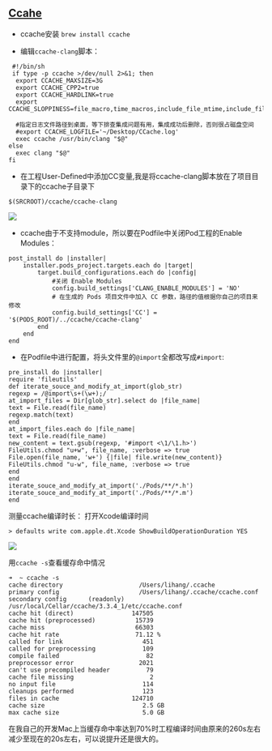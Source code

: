 ## [Ccahe](https://ccache.samba.org/)


* ccache安装 `brew install ccache`


* 编辑`ccache-clang`脚本：

	
```
 #!/bin/sh
 if type -p ccache >/dev/null 2>&1; then
  export CCACHE_MAXSIZE=3G
  export CCACHE_CPP2=true
  export CCACHE_HARDLINK=true
  export CCACHE_SLOPPINESS=file_macro,time_macros,include_file_mtime,include_file_ctime,file_stat_matches

  #指定日志文件路径到桌面，等下排查集成问题有用，集成成功后删除，否则很占磁盘空间
  #export CCACHE_LOGFILE='~/Desktop/CCache.log'
  exec ccache /usr/bin/clang "$@"
else
  exec clang "$@"
fi
```

* 在工程User-Defined中添加CC变量,我是将ccache-clang脚本放在了项目目录下的ccache子目录下

```
$(SRCROOT)/ccache/ccache-clang
```

![](https://ooo.0o0.ooo/2017/08/18/599688cca441f.png)


* ccache由于不支持module，所以要在Podfile中关闭Pod工程的Enable Modules：
	
```
post_install do |installer|
    installer.pods_project.targets.each do |target|
        target.build_configurations.each do |config|
            #关闭 Enable Modules
            config.build_settings['CLANG_ENABLE_MODULES'] = 'NO'
            # 在生成的 Pods 项目文件中加入 CC 参数，路径的值根据你自己的项目来修改
            config.build_settings['CC'] = '$(PODS_ROOT)/../ccache/ccache-clang'
        end
    end
end
```


* 在Podfile中进行配置，将头文件里的`@import`全都改写成`#import`:

```
pre_install do |installer| 
require 'fileutils'
def iterate_souce_and_modify_at_import(glob_str)
regexp = /@import\s+(\w+);/
at_import_files = Dir[glob_str].select do |file_name|
text = File.read(file_name)
regexp.match(text)
end
at_import_files.each do |file_name|
text = File.read(file_name)
new_content = text.gsub(regexp, '#import <\1/\1.h>')
FileUtils.chmod "u+w", file_name, :verbose => true
File.open(file_name, 'w+') {|file| file.write(new_content)}
FileUtils.chmod "u-w", file_name, :verbose => true
end
end
iterate_souce_and_modify_at_import('./Pods/**/*.h')
iterate_souce_and_modify_at_import('./Pods/**/*.m')
end
```

测量ccache编译时长：
打开Xcode编译时间

```
> defaults write com.apple.dt.Xcode ShowBuildOperationDuration YES
```

![](https://ooo.0o0.ooo/2017/08/18/59968a7b430c4.png)

用`ccache -s`查看缓存命中情况

```
➜  ~ ccache -s
cache directory                     /Users/lihang/.ccache
primary config                      /Users/lihang/.ccache/ccache.conf
secondary config      (readonly)    /usr/local/Cellar/ccache/3.3.4_1/etc/ccache.conf
cache hit (direct)                147505
cache hit (preprocessed)           15739
cache miss                         66303
cache hit rate                     71.12 %
called for link                      451
called for preprocessing             109
compile failed                        82
preprocessor error                  2021
can't use precompiled header          79
cache file missing                     2
no input file                        114
cleanups performed                   123
files in cache                    124710
cache size                           2.5 GB
max cache size                       5.0 GB
```

在我自己的开发Mac上当缓存命中率达到70%时工程编译时间由原来的260s左右减少至现在的20s左右，可以说提升还是很大的。